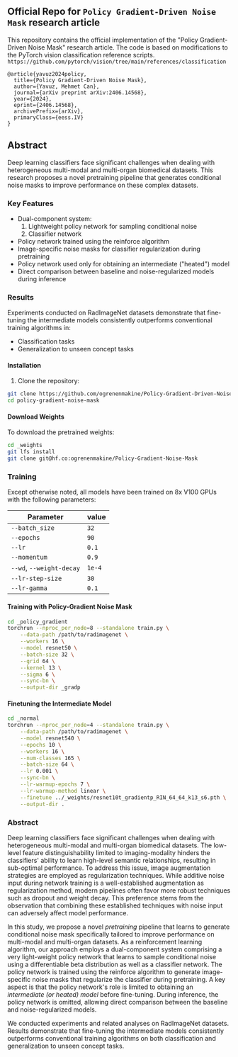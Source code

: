 ## Official Repo for `Policy Gradient-Driven Noise Mask` research article

This repository contains the official implementation of the "Policy Gradient-Driven Noise Mask" research article. The code is based on modifications to the PyTorch vision classification reference scripts.
`https://github.com/pytorch/vision/tree/main/references/classification`

```
@article{yavuz2024policy,
  title={Policy Gradient-Driven Noise Mask},
  author={Yavuz, Mehmet Can},
  journal={arXiv preprint arXiv:2406.14568},
  year={2024},
  eprint={2406.14568},
  archivePrefix={arXiv},
  primaryClass={eess.IV}
}
```

## Abstract

Deep learning classifiers face significant challenges when dealing with heterogeneous multi-modal and multi-organ biomedical datasets. This research proposes a novel pretraining pipeline that generates conditional noise masks to improve performance on these complex datasets.

### Key Features

- Dual-component system:
  1. Lightweight policy network for sampling conditional noise
  2. Classifier network
- Policy network trained using the reinforce algorithm
- Image-specific noise masks for classifier regularization during pretraining
- Policy network used only for obtaining an intermediate ("heated") model
- Direct comparison between baseline and noise-regularized models during inference

### Results

Experiments conducted on RadImageNet datasets demonstrate that fine-tuning the intermediate models consistently outperforms conventional training algorithms in:
- Classification tasks
- Generalization to unseen concept tasks


#### Installation

1. Clone the repository:
```bash
git clone https://github.com/ogrenenmakine/Policy-Gradient-Driven-Noise-Mask
cd policy-gradient-noise-mask
```

#### Download Weights
To download the pretrained weights:

```bash
cd _weights
git lfs install
git clone git@hf.co:ogrenenmakine/Policy-Gradient-Noise-Mask
```

### Training
Except otherwise noted, all models have been trained on 8x V100 GPUs with the following parameters:

| Parameter                | value  |
| ------------------------ | ------ |
| `--batch_size`           | `32`   |
| `--epochs`               | `90`   |
| `--lr`                   | `0.1`  |
| `--momentum`             | `0.9`  |
| `--wd`, `--weight-decay` | `1e-4` |
| `--lr-step-size`         | `30`   |
| `--lr-gamma`             | `0.1`  |

#### Training with Policy-Gradient Noise Mask

```bash
cd _policy_gradient
torchrun --nproc_per_node=8 --standalone train.py \
    --data-path /path/to/radimagenet \
    --workers 16 \
    --model resnet50 \
    --batch-size 32 \
    --grid 64 \
    --kernel 13 \
    --sigma 6 \
    --sync-bn \
    --output-dir _gradp
```

#### Finetuning the Intermediate Model

```bash
cd _normal
torchrun --nproc_per_node=4 --standalone train.py \
    --data-path /path/to/radimagenet \
    --model resnet540 \
    --epochs 10 \
    --workers 16 \
    --num-classes 165 \
    --batch-size 64 \
    --lr 0.001 \
    --sync-bn \
    --lr-warmup-epochs 7 \
    --lr-warmup-method linear \
    --finetune ../_weights/resnet10t_gradientp_RIN_64_64_k13_s6.pth \
    --output-dir .
```

### Abstract

Deep learning classifiers face significant challenges when dealing with heterogeneous multi-modal and multi-organ biomedical datasets. The low-level feature distinguishability limited to imaging-modality hinders the classifiers' ability to learn high-level semantic relationships, resulting in sub-optimal performance. To address this issue, image augmentation strategies are employed as regularization techniques. While additive noise input during network training is a well-established augmentation as regularization method, modern pipelines often favor more robust techniques such as dropout and weight decay. This preference stems from the observation that combining these established techniques with noise input can adversely affect model performance.

In this study, we propose a novel *pretraining* pipeline that learns to generate conditional noise mask specifically tailored to improve performance on multi-modal and multi-organ datasets. As a reinforcement learning algorithm, our approach employs a dual-component system comprising a very light-weight policy network that learns to sample conditional noise using a differentiable beta distribution as well as a classifier network. The policy network is trained using the reinforce algorithm to generate image-specific noise masks that regularize the classifier during pretraining. A key aspect is that the policy network's role is limited to obtaining an *intermediate (or heated) model* before fine-tuning. During inference, the policy network is omitted, allowing direct comparison between the baseline and noise-regularized models.

We conducted experiments and related analyses on RadImageNet datasets. Results demonstrate that fine-tuning the intermediate models consistently outperforms conventional training algorithms on both classification and generalization to unseen concept tasks.
